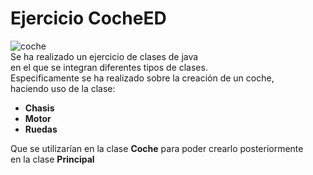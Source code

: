 # Ejercicio CocheED
![coche](https://images.vexels.com/media/users/3/233703/isolated/lists/416ce3adf282aec2710e686035027144-coche-deportivo-dibujado-a-mano.png)  
Se ha realizado un ejercicio de clases de java  
en el que se integran diferentes tipos de clases.  
Especificamente se ha realizado sobre la creación de un coche,  
haciendo uso de la clase:
* **Chasis**
* **Motor**
* **Ruedas**  

Que se utilizarían en la clase **Coche** para poder crearlo posteriormente  
en la clase **Principal**
